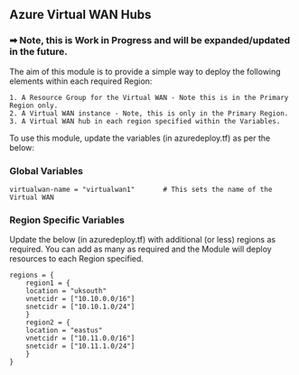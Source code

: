 ## Azure Virtual WAN Hubs

### ➡ Note, this is Work in Progress and will be expanded/updated in the future. 

The aim of this module is to provide a simple way to deploy the following elements within each required Region:

    1. A Resource Group for the Virtual WAN - Note this is in the Primary Region only.
    2. A Virtual WAN instance - Note, this is only in the Primary Region.
    3. A Virtual WAN hub in each region specified within the Variables.

To use this module, update the variables (in azuredeploy.tf) as per the below:

### Global Variables
    virtualwan-name = "virtualwan1"       # This sets the name of the Virtual WAN

### Region Specific Variables

Update the below (in azuredeploy.tf) with additional (or less) regions as required. You can add as many as required and the Module will deploy resources to each Region specified. 

    regions = {
        region1 = {
        location = "uksouth"
        vnetcidr = ["10.10.0.0/16"]
        snetcidr = ["10.10.1.0/24"]
        }
        region2 = {
        location = "eastus"
        vnetcidr = ["10.11.0.0/16"]
        snetcidr = ["10.11.1.0/24"]
        }
    }
